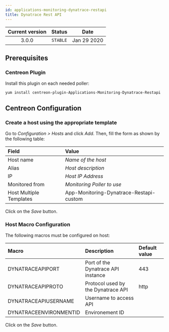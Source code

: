 ```yaml
---
id: applications-monitoring-dynatrace-restapi
title: Dynatrace Rest API
---
```


| Current version | Status | Date |
| :-: | :-: | :-: |
| 3.0.0 | `STABLE` | Jan 29 2020 |

## Prerequisites

### Centreon Plugin

Install this plugin on each needed poller:

``` shell
yum install centreon-plugin-Applications-Monitoring-Dynatrace-Restapi
```

## Centreon Configuration

### Create a host using the appropriate template

Go to *Configuration \> Hosts* and click *Add*. Then, fill the form as shown by
the following table:

| Field                   | Value                                   |
| :---------------------- | :-------------------------------------- |
| Host name               | *Name of the host*                      |
| Alias                   | *Host description*                      |
| IP                      | *Host IP Address*                       |
| Monitored from          | *Monitoring Poller to use*              |
| Host Multiple Templates | App-Monitoring-Dynatrace-Restapi-custom |

Click on the *Save* button.

### Host Macro Configuration

The following macros must be configured on host:

| Macro                  | Description                        | Default value |
| :--------------------- | :--------------------------------- | :------------ |
| DYNATRACEAPIPORT       | Port of the Dynatrace API instance | 443           |
| DYNATRACEAPIPROTO      | Protocol used by the Dynatrace API | http          |
| DYNATRACEAPIUSERNAME   | Username to access API             |               |
| DYNATRACEENVIRONMENTID | Environement ID                    |               |

Click on the *Save* button.

